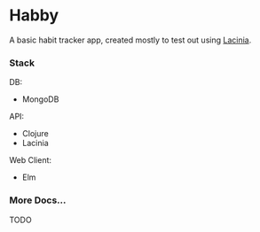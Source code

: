 # Habby

A basic habit tracker app, created mostly to test out using
[Lacinia](http://lacinia.readthedocs.io/en/latest/).

### Stack

DB:
 - MongoDB

API:
 - Clojure
 - Lacinia

Web Client:
 - Elm

### More Docs...

TODO
